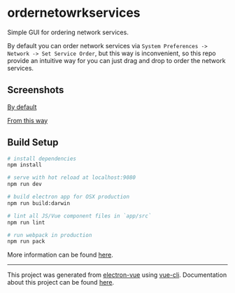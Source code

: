 # ordernetowrkservices

Simple GUI for ordering network services.

By default you can order network services via `System Preferences -> Network -> Set Service Order`,
but this way is inconvenient, so this repo provide an intuitive way for you can just drag and drop to order the network
services.

## Screenshots

[By default](http://og9g58alt.bkt.clouddn.com/ordernetworkservice1.gif)

[From this way](http://og9g58alt.bkt.clouddn.com/ordernetworkservice.gif)

## Build Setup

``` bash
# install dependencies
npm install

# serve with hot reload at localhost:9080
npm run dev

# build electron app for OSX production
npm run build:darwin

# lint all JS/Vue component files in `app/src`
npm run lint

# run webpack in production
npm run pack
```
More information can be found [here](https://simulatedgreg.gitbooks.io/electron-vue/content/docs/npm_scripts.html).

---

This project was generated from [electron-vue](https://github.com/SimulatedGREG/electron-vue) using [vue-cli](https://github.com/vuejs/vue-cli). Documentation about this project can be found [here](https://simulatedgreg.gitbooks.io/electron-vue/content/index.html).
